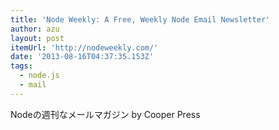 ```yaml
---
title: 'Node Weekly: A Free, Weekly Node Email Newsletter'
author: azu
layout: post
itemUrl: 'http://nodeweekly.com/'
date: '2013-08-16T04:37:35.153Z'
tags:
  - node.js
  - mail
---
```

Nodeの週刊なメールマガジン by Cooper Press
